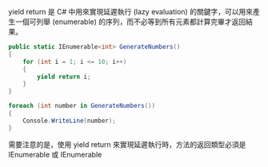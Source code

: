 yield return 是 C# 中用來實現延遲執行 (lazy evaluation) 的關鍵字，可以用來產生一個可列舉 (enumerable) 的序列，而不必等到所有元素都計算完畢才返回結果。
```cs
public static IEnumerable<int> GenerateNumbers()
{
    for (int i = 1; i <= 10; i++)
    {
        yield return i;
    }
}

foreach (int number in GenerateNumbers())
{
    Console.WriteLine(number);
}
```
需要注意的是，使用 yield return 來實現延遲執行時，方法的返回類型必須是 IEnumerable 或 IEnumerable<T>
